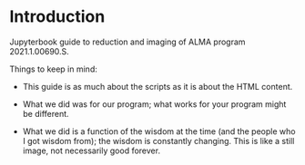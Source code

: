 #  Introduction

Jupyterbook guide to reduction and imaging of ALMA program 2021.1.00690.S.

Things to keep in mind:

- This guide is as much about the scripts as it is about the HTML content.

- What we did was for our program; what works for your program might be different.

- What we did is a function of the wisdom at the time (and the people who I got wisdom from); the wisdom is constantly changing. This is like a still image, not necessarily good forever.


```{tableofcontents}
```

